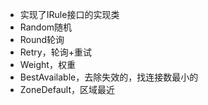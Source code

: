 - 实现了IRule接口的实现类
- Random随机
- Round轮询
- Retry，轮询+重试
- Weight，权重
- BestAvailable，去除失效的，找连接数最小的
- ZoneDefault，区域最近